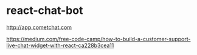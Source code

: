 # react-chat-bot



http://app.cometchat.com




https://medium.com/free-code-camp/how-to-build-a-customer-support-live-chat-widget-with-react-ca228b3cea11
